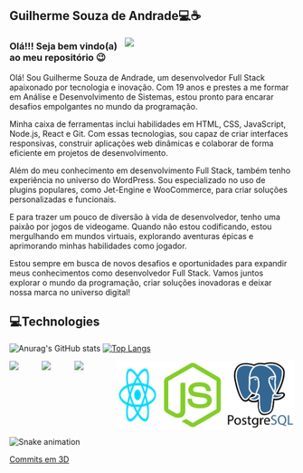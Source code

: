 ## Guilherme Souza de Andrade💻☕

<img src="https://media2.giphy.com/media/EbRPam1A4jEWkUokL8/giphy.gif?cid=ecf05e476b9z0ozey4rv2bm8ipmm27zvnda4e5lqcvxuzja2&ep=v1_gifs_trending&rid=giphy.gif&ct=g" align="right" width="300" />
<p align="left">
 <h3>Olá!!! Seja bem vindo(a) ao meu repositório 😉</h3>
<p>Olá! Sou Guilherme Souza de Andrade, um desenvolvedor Full Stack apaixonado por tecnologia e inovação. Com 19 anos e prestes a me formar em Análise e Desenvolvimento de Sistemas, estou pronto para encarar desafios empolgantes no mundo da programação.

Minha caixa de ferramentas inclui habilidades em HTML, CSS, JavaScript, Node.js, React e Git. Com essas tecnologias, sou capaz de criar interfaces responsivas, construir aplicações web dinâmicas e colaborar de forma eficiente em projetos de desenvolvimento.

Além do meu conhecimento em desenvolvimento Full Stack, também tenho experiência no universo do WordPress. Sou especializado no uso de plugins populares, como Jet-Engine e WooCommerce, para criar soluções personalizadas e funcionais.

E para trazer um pouco de diversão à vida de desenvolvedor, tenho uma paixão por jogos de videogame. Quando não estou codificando, estou mergulhando em mundos virtuais, explorando aventuras épicas e aprimorando minhas habilidades como jogador.

  Estou sempre em busca de novos desafios e oportunidades para expandir meus conhecimentos como desenvolvedor Full Stack. Vamos juntos explorar o mundo da programação, criar soluções inovadoras e deixar nossa marca no universo digital!
</p> 
</p>


<h2>💻Technologies</h2>

![Anurag's GitHub stats](https://github-readme-stats.vercel.app/api?username=Guilherm3souzaA&show_icons=true&theme=tokyonight)
[![Top Langs](https://github-readme-stats.vercel.app/api/top-langs/?username=Guilherm3souzaA&show_icons=true&theme=tokyonight)](https://github.com/Guilherm3souzaA/github-readme-stats)

<div style="display:flex; flex-direction:row;">
<img style="width:100px;" src="https://raw.githubusercontent.com/abranhe/programming-languages-logos/30a0ecf99188be99a3c75a00efb5be61eca9c382/src/html/html.svg">
<img style="width:100px" src="https://raw.githubusercontent.com/get-icon/geticon/fc0f660daee147afb4a56c64e12bde6486b73e39/icons/css-3.svg">
  <img style="width:130px" src="https://upload.wikimedia.org/wikipedia/commons/thumb/b/ba/Javascript_badge.svg/1200px-Javascript_badge.svg.png">
  <img style="width:130px" src="https://raw.githubusercontent.com/vscode-icons/vscode-icons/33ca2911696d1c4d34bf193971b87b46a07514d4/icons/file_type_reactjs.svg">
   <img style="width:120px" src="https://raw.githubusercontent.com/devicons/devicon/1119b9f84c0290e0f0b38982099a2bd027a48bf1/icons/nodejs/nodejs-original.svg">
  <img style="width:120px" src="https://raw.githubusercontent.com/cncf/landscape/3fc3b47c3c75987e432b058e0dc06facd721dbfa/hosted_logos/postgre-sql.svg">
  
</div>
  
  
  
  ![Snake animation](https://github.com/Guilherm3souzaA/Guilherm3souzaA/blob/output/github-contribution-grid-snake.svg)
  
  
<a href='https://skyline.github.com/guilherm3souzaa/2021'>Commits em 3D</a> 
